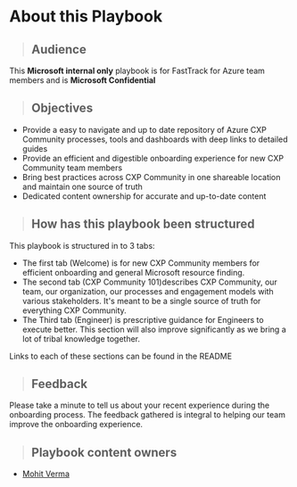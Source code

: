 # About this Playbook

>## **Audience**

This **Microsoft internal only** playbook is for FastTrack for Azure team members and is **Microsoft Confidential**

>## **Objectives**

- Provide a easy to navigate and up to date repository of Azure CXP Community processes, tools and dashboards with deep links to detailed guides
- Provide an efficient and digestible onboarding experience for new CXP Community team members
- Bring best practices across CXP Community in one shareable location and maintain one source of truth
- Dedicated content ownership for accurate and up-to-date content

> ## **How has this playbook been structured**

This playbook is structured in to 3 tabs:

- The first tab (Welcome) is for new CXP Community members for efficient onboarding and general Microsoft resource finding.
- The second tab (CXP Community 101)describes CXP Community, our team, our organization, our processes and engagement models with various stakeholders. It's meant to be a single source of truth for everything CXP Community.
- The Third tab (Engineer) is prescriptive guidance for Engineers to execute better. This section will also improve significantly as we bring a lot of tribal knowledge together.

Links to each of these sections can be found in the README

>## **Feedback**

Please take a minute to tell us about your recent experience during the onboarding process. The feedback gathered is integral to helping our team improve the onboarding experience.

>## **Playbook content owners**

- [Mohit Verma](mailto:movermn@microsoft.com)
